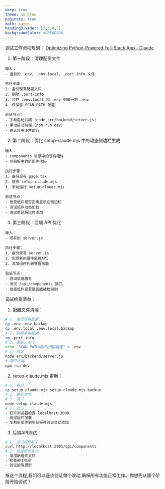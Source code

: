 ```yaml
---
marp: true
theme: am_blue
paginate: true
math: katex
headingDivider: [2,3,4,5]
backgroundColor: #D0E8D6DA
---
```

调试工作流程规划：
[Optimizing Python-Powered Full-Stack App - Claude](https://claude.ai/chat/1adee611-f002-4eff-8a74-bf5eb1c0eb5d)
1. 第一阶段：清理配置文件
```plaintext
输入：
- 当前的 .env, .env.local, .port-info 文件

执行步骤：
1. 备份现有配置文件
2. 删除 .port-info
3. 合并 .env.local 和 .env 到单一的 .env
4. 仅保留 SCAN_PATH 配置

验证节点：
- 手动启动后端 (node src/backend/server.js)
- 手动启动前端 (npm run dev)
- 确认应用正常运行
```

2. 第二阶段：优化 setup-claude.mjs 中的动态侧边栏生成

```plaintext
输入：
- components 目录中的现有组件
- 剪贴板中的新组件代码

执行步骤：
1. 备份现有 page.tsx
2. 替换 setup-claude.mjs
3. 手动运行 setup-claude.mjs

验证节点：
- 检查组件是否正确显示在侧边栏
- 测试组件动态加载
- 测试剪贴板组件添加
```

3. 第三阶段：后端 API 优化

```plaintext
输入：
- 现有的 server.js

执行步骤：
1. 备份现有 server.js
2. 实现新的组件监控API
3. 添加组件列表管理功能

验证节点：
- 启动后端服务
- 测试 /api/components 接口
- 检查组件变更是否能被检测到
```

调试检查清单：

1. 配置文件清理：
```bash
# 1. 备份现有配置
cp .env .env.backup
cp .env.local .env.local.backup
# 2. 删除多余配置
rm .port-info
# 3. 更新 .env
echo "SCAN_PATH=你的扫描路径" > .env
# 4. 验证
node src/backend/server.js
# 新开终端
npm run dev
```

2. setup-claude.mjs 更新：
```bash
# 1. 备份
cp setup-claude.mjs setup-claude.mjs.backup
# 2. 更新文件
# 3. 测试
node setup-claude.mjs
# 4. 验证
- 打开浏览器检查 localhost:3000
- 测试组件加载
- 复制新组件到剪贴板并验证自动添加
```

3. 后端API测试：
```bash
# 1. 测试组件API
curl http://localhost:3001/api/components
# 2. 监控组件变化
- 添加新组件文件
- 检查API响应
- 验证前端更新
```

按这个流程,我们可以逐步验证每个改动,确保所有功能正常工作。你想先从哪个阶段开始调试？
